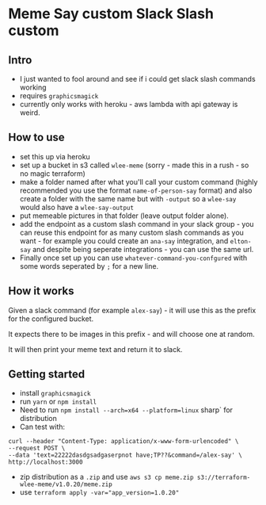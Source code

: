# Meme Say custom Slack Slash custom


## Intro
- I just wanted to fool around and see if i could get slack slash commands working
- requires `graphicsmagick`
- currently only works with heroku - aws lambda with api gateway is weird.
  
## How to use

- set this up via heroku
- set up a bucket in s3 called `wlee-meme` (sorry - made this in a rush - so no magic terraform)
- make a folder named after what you'll call your custom command (highly recommended you use the format `name-of-person-say` format) and also create a folder with the same name but with `-output` so a `wlee-say` would also have a `wlee-say-output`
- put memeable pictures in that folder (leave output folder alone).
- add the endpoint as a custom slash command in your slack group - you can reuse this endpoint for as many custom slash commands as you want - for example you could create an `ana-say` integration, and `elton-say` and despite being seperate integrations - you can use the same url.
- Finally once set up you can use `whatever-command-you-confgured` with some words seperated by `;` for a new line.

## How it works

Given a slack command (for example `alex-say`) - it will use this as the prefix for the configured bucket.

It expects there to be images in this prefix - and will choose one at random.

It will then print your meme text and return it to slack.

## Getting started

- install `graphicsmagick`
- run `yarn` or `npm install`
-  Need to run `npm install --arch=x64 --platform=linux` sharp` for distribution
- Can test with:
```
curl --header "Content-Type: application/x-www-form-urlencoded" \
--request POST \
--data 'text=22222dasdgsadgaserpnot have;TP??&command=/alex-say' \
http://localhost:3000
```
- zip distribution as a `.zip` and use `aws s3 cp meme.zip s3://terraform-wlee-meme/v1.0.20/meme.zip`
- use `terraform apply -var="app_version=1.0.20"`
